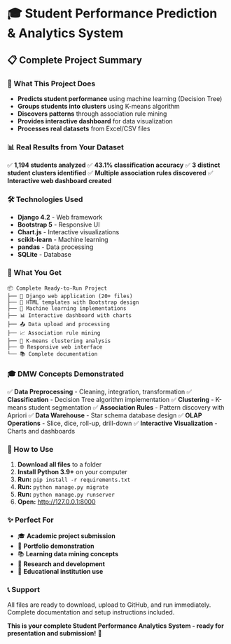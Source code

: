 # 🎓 Student Performance Prediction & Analytics System

## 📋 Complete Project Summary

### 🎯 What This Project Does
- **Predicts student performance** using machine learning (Decision Tree)
- **Groups students into clusters** using K-means algorithm  
- **Discovers patterns** through association rule mining
- **Provides interactive dashboard** for data visualization
- **Processes real datasets** from Excel/CSV files

### 📊 Real Results from Your Dataset
✅ **1,194 students analyzed**
✅ **43.1% classification accuracy**
✅ **3 distinct student clusters identified**
✅ **Multiple association rules discovered**
✅ **Interactive web dashboard created**

### 🛠 Technologies Used
- **Django 4.2** - Web framework
- **Bootstrap 5** - Responsive UI
- **Chart.js** - Interactive visualizations  
- **scikit-learn** - Machine learning
- **pandas** - Data processing
- **SQLite** - Database

### 📁 What You Get
```
📦 Complete Ready-to-Run Project
├── 🐍 Django web application (20+ files)
├── 🎨 HTML templates with Bootstrap design
├── 🤖 Machine learning implementations
├── 📊 Interactive dashboard with charts
├── 📤 Data upload and processing
├── 📈 Association rule mining
├── 🎯 K-means clustering analysis
├── 🌐 Responsive web interface
└── 📚 Complete documentation
```

### 🎓 DMW Concepts Demonstrated
✅ **Data Preprocessing** - Cleaning, integration, transformation
✅ **Classification** - Decision Tree algorithm implementation
✅ **Clustering** - K-means student segmentation
✅ **Association Rules** - Pattern discovery with Apriori
✅ **Data Warehouse** - Star schema database design
✅ **OLAP Operations** - Slice, dice, roll-up, drill-down
✅ **Interactive Visualization** - Charts and dashboards

### 🚀 How to Use
1. **Download all files** to a folder
2. **Install Python 3.9+** on your computer
3. **Run:** `pip install -r requirements.txt`
4. **Run:** `python manage.py migrate`
5. **Run:** `python manage.py runserver`
6. **Open:** http://127.0.0.1:8000

### ✨ Perfect For
- 🎓 **Academic project submission**
- 💼 **Portfolio demonstration**
- 📚 **Learning data mining concepts**
- 🔬 **Research and development**
- 🏫 **Educational institution use**

### 📞 Support
All files are ready to download, upload to GitHub, and run immediately. Complete documentation and setup instructions included.

**This is your complete Student Performance Analytics System - ready for presentation and submission!** 🎉
